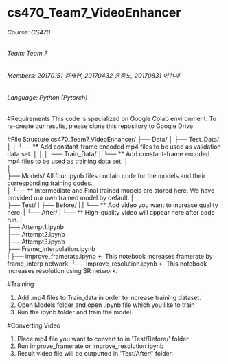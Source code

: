 # cs470_Team7_VideoEnhancer

###### Course: CS470 
###### Team: Team 7
###### Members: 20170151 김재현, 20170432 윤웅노, 20170831 이현재
###### Language: Python (Pytorch)


#Requirements 
This code is specialized on Google Colab environment. To re-create our results, please clone this repository to Google Drive.

#File Structure
cs470_Team7_VideoEnhancer/
├── Data/
│   ├── Test_Data/
│   │   └──  ** Add constant-frame encoded mp4 files to be used as validation data set.
│   │
│   └── Train_Data/
│       └──  ** Add constant-frame encoded mp4 files to be used as training data set.
│    
│  
├── Models/  All four ipynb files contain code for the models and their corresponding training codes.       
│   └──  ** Intermediate and Final trained models are stored here. We have provided our own trained model by default.
|   
├── Test/
|    ├── Before/
|    |   └── ** Add video you want to increase quality here.
|    └── After/
|        └── ** High-quality video will appear here after code run.
|                       
├── Attempt1.ipynb              
├── Attempt2.ipynb              
├── Attempt3.ipynb   
├── Frame_interpolation.ipynb  
|
├── improve_framerate.ipynb   <- This notebook increases framerate by frame_interp network.
└── improve_resolution.ipynb  <- This notebook increases resolution using SR network.
  
#Training
  1. Add .mp4 files to Train_data in order to increase training dataset. 
  2. Open Models folder and open .ipynb file which you like to train
  3. Run the ipynb folder and train the model.

#Converting Video
  1. Place mp4 file you want to convert to in 'Test/Before/' folder
  1. Run improve_framerate or improve_resolution ipynb
  2. Result video file will be outputted in 'Test/After/' folder.




